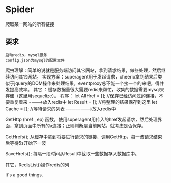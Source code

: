 # Spider
爬取某一网站的所有链接

## 要求
    启动redis，mysql服务
    config.json为mysql的配置文件


爬虫理解：简单的说就是服务端访问其它网站，拿到请求结果，做些处理，然后继续访问其它网站。
实现方案：superagent用于发起请求，cheerio拿到结果后类似于jquery的DOM操作来处理结果，eventproxy总不能一个接一个的来吧，得并发提高效率。
其它      ：缓存数据量很大需要redis来帮忙，收集的数据需要mysql来存储（这里用sequelize）。
程序：
let AllHref = [];      //保存已经访问过的连接，不要重复着来    ---->放入redis中
let Result = [];      //将整理的结果保存到这里
let Cache = [];      //等待请求的列表    ---------->放入redis中

GetHttp (href , ep) 函数，使用superagent用传入的href发起请求，然后处理界面，拿到页面中所有的a连接；正则判断是当前网站，就考虑是否保存。

GetHrefs();   从缓存中拿到将要进行请求的链接，调用GetHttp，每一波请求结束后等待5s开始下一波

SaveHrefs(); 每隔一段时间从Result中截取一些数据存入数据库中。

其它，RedisList()操作redis的列


It's a good things.